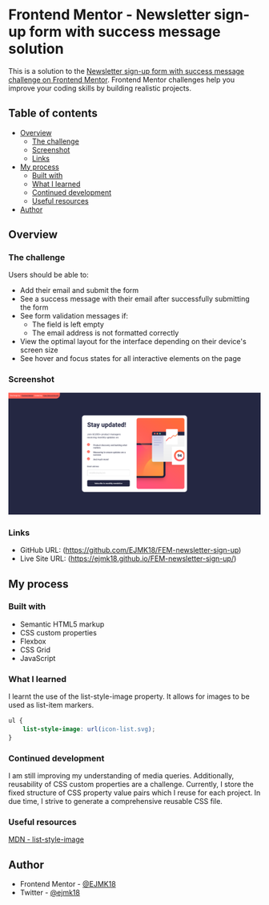 # Frontend Mentor - Newsletter sign-up form with success message solution

This is a solution to the [Newsletter sign-up form with success message challenge on Frontend Mentor](https://www.frontendmentor.io/challenges/newsletter-signup-form-with-success-message-3FC1AZbNrv). Frontend Mentor challenges help you improve your coding skills by building realistic projects. 

## Table of contents

- [Overview](#overview)
  - [The challenge](#the-challenge)
  - [Screenshot](#screenshot)
  - [Links](#links)
- [My process](#my-process)
  - [Built with](#built-with)
  - [What I learned](#what-i-learned)
  - [Continued development](#continued-development)
  - [Useful resources](#useful-resources)
- [Author](#author)

## Overview

### The challenge

Users should be able to:

- Add their email and submit the form
- See a success message with their email after successfully submitting the form
- See form validation messages if:
  - The field is left empty
  - The email address is not formatted correctly
- View the optimal layout for the interface depending on their device's screen size
- See hover and focus states for all interactive elements on the page

### Screenshot

![](newsletter-sign-up-screenshot.png)

### Links

- GitHub URL: (https://github.com/EJMK18/FEM-newsletter-sign-up)
- Live Site URL: (https://ejmk18.github.io/FEM-newsletter-sign-up/)

## My process

### Built with

- Semantic HTML5 markup
- CSS custom properties
- Flexbox
- CSS Grid
- JavaScript

### What I learned

I learnt the use of the list-style-image property. It allows for images to be used as list-item markers.

```css
ul {
	list-style-image: url(icon-list.svg);
}
```

### Continued development

I am still improving my understanding of media queries. Additionally, reusability of CSS custom properties are a challenge. Currently, I store the fixed structure of CSS property value pairs which I reuse for each project. In due time, I strive to generate a comprehensive reusable CSS file.

### Useful resources

[MDN - list-style-image](https://developer.mozilla.org/en-US/docs/Web/CSS/list-style-image)

## Author

- Frontend Mentor - [@EJMK18](https://www.frontendmentor.io/profile/EJMK18)
- Twitter - [@ejmk18](https://twitter.com/ejmk18)
